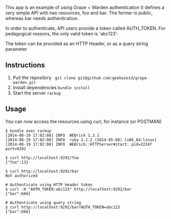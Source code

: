 This app is an example of using Grape + Warden authentication
It defines a very simple API with two resources, foo and bar. 
The former is public, whereas bar needs authentication.
 
In order to authenticate, API users provide a token called AUTH_TOKEN. For pedagogical reasons, the only valid token is 'abc123'.

The token can be provided as an HTTP Header, or as a query string parameter

## Instructions

1. Pull the repository 
` 
git clone git@github.com:geekazoid/grape-warden.git
`
2. Install dependencies
`
bundle install 
`
3. Start the server
`
rackup
`

## Usage

You can now access the resources using curl, for instance (or POSTMAN)

```
$ bundle exec rackup
[2014-08-19 17:02:08] INFO  WEBrick 1.3.1
[2014-08-19 17:02:08] INFO  ruby 2.1.2 (2014-05-08) [x86_64-linux]
[2014-08-19 17:02:08] INFO  WEBrick::HTTPServer#start: pid=22247 port=9292

$ curl http://localhost:9292/foo
{"foo":13}

$ curl http://localhost:9292/bar
Not authorized

# Authenticate using HTTP Header token
$ curl -H "AUTH_TOKEN:abc123" http://localhost:9292/bar
{"bar":666}

# Authenticate using query string
$ curl http://localhost:9292/bar?AUTH_TOKEN=abc123
{"bar":666} 
```
